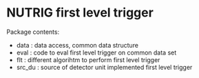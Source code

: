 # NUTRIG first level trigger

Package contents:
* data : data access, common data structure
* eval : code to eval first level trigger on common data set
* flt : different algorihtm to perform first level trigger
* src_du : source of detector unit implemented first level trigger 